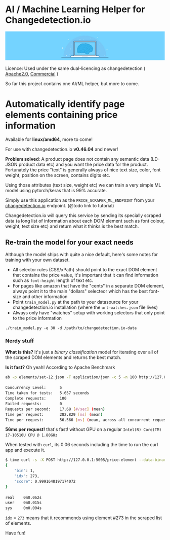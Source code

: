 # AI / Machine Learning Helper for Changedetection.io

<img src="docs/AI-MachineLearning-scraper.jpg" alt="Ai Machine Learning scraper for changedetection.io product prices" title="Ai Machine Learning scraper for changedetection.io product prices" />

Licence: Used under the same dual-licencing as changedetection ( [Apache2.0](COMMERCIAL_LICENCE.md), [Commercial](COMMERCIAL_LICENCE.md) )

So far this project contains one AI/ML helper, but more to come.

# Automatically identify page elements containing price information

Available for **linux/amd64**, more to come!

For use with changedetection.io **v0.46.04** and newer!


**Problem solved**: A product page does not contain any semantic data (LD-JSON product data etc) and you want the price data for the product.
Fortunately the price "text" is generally always of nice text size, color, font weight, position on the screen, contains 
digits etc.

Using those attributes (text size, weight etc) we can train a very simple ML model using pytorch/keras that is 99% accurate.

Simply use this application as the `PRICE_SCRAPER_ML_ENDPOINT` from your [changedetection.io](https://github.com/dgtlmoon/changedetection.io) endpoint. 
(@todo link to tutorial)

Changedetection.io will query this service by sending its specially scraped data (a long list of information about each 
DOM element such as font colour, weight, text size etc) and return what it thinks is the best match.

## Re-train the model for your exact needs

Although the model ships with quite a nice default, here's some notes for training with your own dataset.

- All selector rules (CSS/xPath) should point to the exact DOM element that contains the price value, it's important that it can find information such as `font-height` length of text etc.
- For pages like amazon that have the "cents" in a separate DOM element, always point it to the main "dollars" selecteor which has the best font-size and other information
- Point `train_model.py` at the path to your datasource for your changedetection.io installation (where the `url-watches.json` file lives)
- Always only have "watches" setup with working selectors that only point to the price information

```
./train_model.py -e 30 -d /path/to/changedetection.io-data
```



### Nerdy stuff

**What is this?** It's just a _binary classification_ model for iterating over all of the scraped DOM elements and
returns the best match.

**Is it fast?** Oh yeah! According to Apache Benchmark

```bash
ab -p elements/set-12.json -T application/json -c 5 -n 100 http://127.0.0.1:5005/price-element

Concurrency Level:      5
Time taken for tests:   5.657 seconds
Complete requests:      100
Failed requests:        0
Requests per second:    17.68 [#/sec] (mean)
Time per request:       282.829 [ms] (mean)
Time per request:       56.566 [ms] (mean, across all concurrent requests)

```

**56ms per request!** that's fast! without GPU on a regular `Intel(R) Core(TM) i7-10510U CPU @ 1.80GHz`

When tested with `curl`, its 0.06 seconds including the time to run the curl app and execute it.

```bash
$ time curl -s -X POST http://127.0.0.1:5005/price-element --data-binary @elements/set-12.json -H "Content-Type: application/json"|python -mjson.tool
{
    "bin": 1,
    "idx": 273,
    "score": 0.9991648197174072
}

real    0m0.062s
user    0m0.015s
sys     0m0.004s

```

`idx` = `273` means that it recommends using element #273 in the scraped list of elements.


Have fun!
